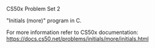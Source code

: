 CS50x Problem Set 2

"Initials (more)" program in C.

For more information refer to CS50x documentation: https://docs.cs50.net/problems/initials/more/initials.html

